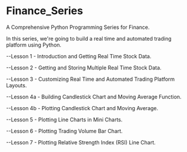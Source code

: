 # Finance_Series
 A Comprehensive Python Programming Series for Finance.
 
In this series, we're going to build a real time and automated trading platform using Python. 

--Lesson 1 - Introduction and Getting Real Time Stock Data.

--Lesson 2 - Getting and Storing Multiple Real Time Stock Data.

--Lesson 3 - Customizing Real Time and Automated Trading Platform Layouts. 

--Lesson 4a - Building Candlestick Chart and Moving Average Function.

--Lesson 4b - Plotting Candlestick Chart and Moving Average. 

--Lesson 5 - Plotting Line Charts in Mini Charts.

--Lesson 6 - Plotting Trading Volume Bar Chart.

--Lesson 7 - Plotting Relative Strength Index (RSI) Line Chart.
